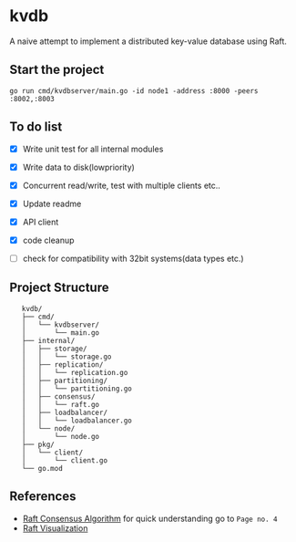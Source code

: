 # kvdb
A naive attempt to implement a distributed key-value database using Raft. 

## Start the project
```
go run cmd/kvdbserver/main.go -id node1 -address :8000 -peers :8002,:8003

```

## To do list
- [x] Write unit test for all internal modules
- [x] Write data to disk(lowpriority)
- [x] Concurrent read/write, test with multiple clients etc..
- [x] Update readme
- [X] API client
- [X] code cleanup
- [ ] check for compatibility with 32bit systems(data types etc.)


## Project Structure
```
   kvdb/
   ├── cmd/
   │   └── kvdbserver/
   │       └── main.go
   ├── internal/
   │   ├── storage/
   │   │   └── storage.go
   │   ├── replication/
   │   │   └── replication.go
   │   ├── partitioning/
   │   │   └── partitioning.go
   │   ├── consensus/
   │   │   └── raft.go
   │   ├── loadbalancer/
   │   │   └── loadbalancer.go
   │   └── node/
   │       └── node.go
   ├── pkg/
   │   └── client/
   │       └── client.go
   └── go.mod
```


## References
- [Raft Consensus Algorithm](https://raft.github.io/raft.pdf) for quick understanding go to `Page no. 4`
- [Raft Visualization](http://thesecretlivesofdata.com/raft/) 